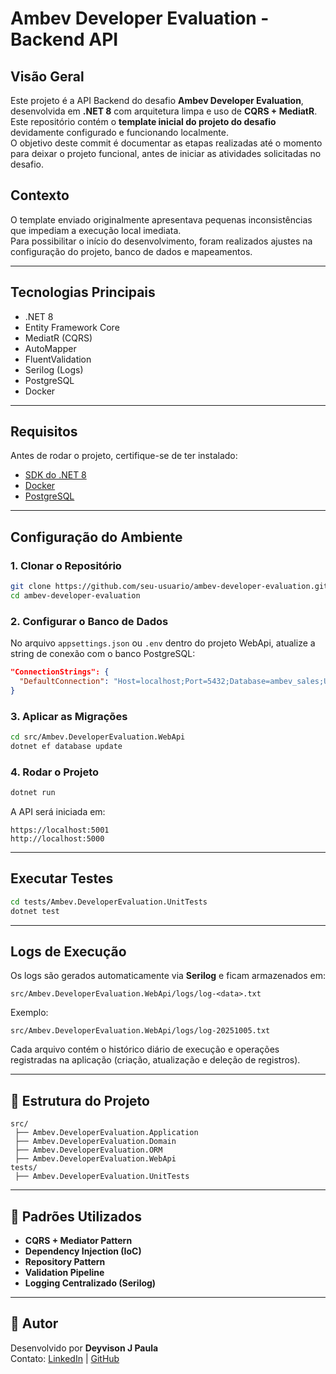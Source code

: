 # Ambev Developer Evaluation - Backend API

## Visão Geral
Este projeto é a API Backend do desafio **Ambev Developer Evaluation**, desenvolvida em **.NET 8** com arquitetura limpa e uso de **CQRS + MediatR**.
Este repositório contém o **template inicial do projeto do desafio** devidamente configurado e funcionando localmente.  
O objetivo deste commit é documentar as etapas realizadas até o momento para deixar o projeto funcional, antes de iniciar as atividades solicitadas no desafio.

## Contexto
O template enviado originalmente apresentava pequenas inconsistências que impediam a execução local imediata.  
Para possibilitar o início do desenvolvimento, foram realizados ajustes na configuração do projeto, banco de dados e mapeamentos.

---

## Tecnologias Principais
- .NET 8
- Entity Framework Core
- MediatR (CQRS)
- AutoMapper
- FluentValidation
- Serilog (Logs)
- PostgreSQL
- Docker

---

## Requisitos
Antes de rodar o projeto, certifique-se de ter instalado:

- [SDK do .NET 8](https://dotnet.microsoft.com/download)
- [Docker](https://www.docker.com/)
- [PostgreSQL](https://www.postgresql.org/download/)

---

## Configuração do Ambiente

### 1. Clonar o Repositório
```bash
git clone https://github.com/seu-usuario/ambev-developer-evaluation.git
cd ambev-developer-evaluation
```

### 2. Configurar o Banco de Dados
No arquivo `appsettings.json` ou `.env` dentro do projeto WebApi, atualize a string de conexão com o banco PostgreSQL:

```json
"ConnectionStrings": {
  "DefaultConnection": "Host=localhost;Port=5432;Database=ambev_sales;Username=postgres;Password=admin"
}
```

### 3. Aplicar as Migrações
```bash
cd src/Ambev.DeveloperEvaluation.WebApi
dotnet ef database update
```

### 4. Rodar o Projeto
```bash
dotnet run
```

A API será iniciada em:
```
https://localhost:5001
http://localhost:5000
```

---

## Executar Testes
```bash
cd tests/Ambev.DeveloperEvaluation.UnitTests
dotnet test
```

---

## Logs de Execução
Os logs são gerados automaticamente via **Serilog** e ficam armazenados em:

```
src/Ambev.DeveloperEvaluation.WebApi/logs/log-<data>.txt
```

Exemplo:
```
src/Ambev.DeveloperEvaluation.WebApi/logs/log-20251005.txt
```

Cada arquivo contém o histórico diário de execução e operações registradas na aplicação (criação, atualização e deleção de registros).

---

## 📁 Estrutura do Projeto
```
src/
 ├── Ambev.DeveloperEvaluation.Application
 ├── Ambev.DeveloperEvaluation.Domain
 ├── Ambev.DeveloperEvaluation.ORM
 ├── Ambev.DeveloperEvaluation.WebApi
tests/
 ├── Ambev.DeveloperEvaluation.UnitTests
```

---

## 🧱 Padrões Utilizados
- **CQRS + Mediator Pattern**
- **Dependency Injection (IoC)**
- **Repository Pattern**
- **Validation Pipeline**
- **Logging Centralizado (Serilog)**

---

## 🧾 Autor
Desenvolvido por **Deyvison J Paula**  
Contato: [LinkedIn](https://www.linkedin.com/in/deyvisonjpaula/) | [GitHub](https://github.com/deyvisonjp)
